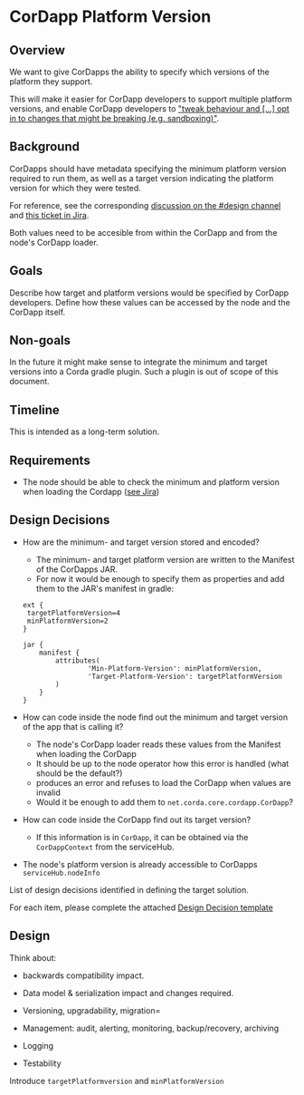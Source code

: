 # CorDapp Platform Version

## Overview

We want to give CorDapps the ability to specify which versions of the platform they support.

This will make it easier for CorDapp developers to support multiple platform versions, and enable CorDapp developers to ["tweak behaviour and [...] opt in to changes that might be breaking (e.g. sandboxing)"](https://cordaledger.slack.com/archives/C3J04VC3V/p1534170356000500).

## Background

CorDapps should have metadata specifying the minimum platform version required to run them, as well as a target version indicating the platform version for which they were tested.

For reference, see the corresponding [discussion on the #design channel](https://cordaledger.slack.com/archives/C3J04VC3V/p1534169936000321) and [this ticket in Jira](https://r3-cev.atlassian.net/browse/CORDA-470).

Both values need to be accesible from within the CorDapp and from the node's CorDapp loader.

## Goals

Describe how target and platform versions would be specified by CorDapp developers. Define how these values can be accessed by the node and the CorDapp itself.  

## Non-goals

In the future it might make sense to integrate the minimum and target versions into a Corda gradle plugin. Such a plugin is out of scope of this document.

## Timeline

This is intended as a long-term solution.

## Requirements
  
* The node should be able to check the minimum and platform version when loading the Cordapp ([see Jira](https://r3-cev.atlassian.net/browse/CORDA-470))  

## Design Decisions

* How are the minimum- and target version stored and encoded?
    * The minimum- and target platform version are written to the Manifest of the CorDapps JAR.
    * For now it would be enough to specify them as properties and add them to the JAR's manifest in gradle:
    ```
    ext {
     targetPlatformVersion=4
     minPlatformVersion=2
    }
    ```
    
    ```
    jar {
        manifest {
            attributes(
                    'Min-Platform-Version': minPlatformVersion,
                    'Target-Platform-Version': targetPlatformVersion
            )
        }
    }
    ```
* How can code inside the node find out the minimum and target version of the app that is calling it?
    * The node's CorDapp loader reads these values from the Manifest when loading the CorDapp
    * It should be up to the node operator how this error is handled (what should be the default?)
    * produces an error and refuses to load the CorDapp when values are invalid
    * Would it be enough to add them to `net.corda.core.cordapp.CorDapp`?
* How can code inside the CorDapp find out its target version?
    * If this information is in `CorDapp`, it can be obtained via the `CorDappContext` from the serviceHub.
* The node's platform version is already accessible to CorDapps `serviceHub.nodeInfo`

List of design decisions identified in defining the target solution.

For each item, please complete the attached [Design Decision template](decisions/decision.md)

## Design

Think about:

* backwards compatibility impact.

* Data model & serialization impact and changes required.

* Versioning, upgradability, migration=
* Management: audit, alerting, monitoring, backup/recovery, archiving

* Logging

* Testability

Introduce `targetPlatformversion` and `minPlatformVersion` 